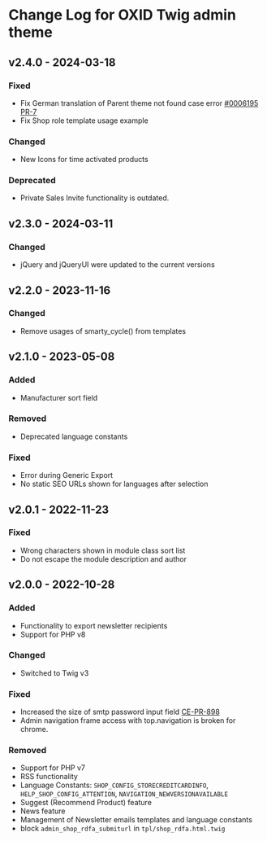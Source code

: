 # Change Log for OXID Twig admin theme

## v2.4.0 - 2024-03-18

### Fixed
- Fix German translation of Parent theme not found case error [#0006195](https://bugs.oxid-esales.com/view.php?id=6195) [PR-7](https://github.com/OXID-eSales/twig-admin-theme/pull/7)
- Fix Shop role template usage example

### Changed
- New Icons for time activated products

### Deprecated
- Private Sales Invite functionality is outdated.

## v2.3.0 - 2024-03-11

### Changed
- jQuery and jQueryUI were updated to the current versions

## v2.2.0 - 2023-11-16

### Changed
- Remove usages of smarty_cycle() from templates

## v2.1.0 - 2023-05-08

### Added
- Manufacturer sort field

### Removed
- Deprecated language constants

### Fixed
- Error during Generic Export
- No static SEO URLs shown for languages after selection

## v2.0.1 - 2022-11-23

### Fixed
- Wrong characters shown in module class sort list
- Do not escape the module description and author

## v2.0.0 - 2022-10-28

### Added
- Functionality to export newsletter recipients
- Support for PHP v8

### Changed
- Switched to Twig v3

### Fixed
- Increased the size of smtp password input field [CE-PR-898](https://github.com/OXID-eSales/oxideshop_ce/pull/898)
- Admin navigation frame access with top.navigation is broken for chrome.

### Removed
- Support for PHP v7
- RSS functionality
- Language Constants: `SHOP_CONFIG_STORECREDITCARDINFO`, `HELP_SHOP_CONFIG_ATTENTION`, `NAVIGATION_NEWVERSIONAVAILABLE`
- Suggest (Recommend Product) feature
- News feature
- Management of Newsletter emails templates and language constants
- block `admin_shop_rdfa_submiturl` in `tpl/shop_rdfa.html.twig`
